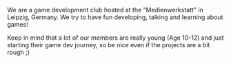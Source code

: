We are a game development club hosted at the "Medienwerkstatt" in Leipzig, Germany. We try to have fun developing, talking and learning about games!

Keep in mind that a lot of our members are really young (Age 10-12) and just starting their game dev journey, so be nice even if the projects are a bit rough ;) 
